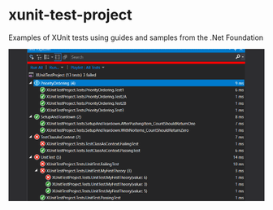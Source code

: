 # xunit-test-project
Examples of XUnit tests using guides and samples from the .Net Foundation

![Screenshot](https://raw.githubusercontent.com/kirbycope/xunit-test-project/master/xunit-test-project.png)
